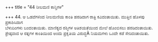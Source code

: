 +++
title = "44 ನೀಲಮಣಿ ಕಾನ್ತಿಗಳ"

+++
44. ಆ ಒಡವೆಗಳಿಂದ ನೀಲಮಣಿಯ ಕಾಂತಿ ಹರಡಿದಾಗ ರಾತ್ರಿ ಕವಿದಂತಾಯಿತು. ಮುತ್ತಿನ ಹೊಳಪು ಪ್ರಕಾಶಿಸಿದಾಗ   
ಬೆಳುದಿಂಗಳು ಬಂದಂತಾಯಿತು. ಮಾಣಿಕ್ಯದ ರಶ್ಮಿಗಳ ಅತಿಶಯತೆಯಿಂದ ಮೇಲೆ ಹೊಂಬಿಸಲು ಹರಡಿದಂತಾಯಿತು.   
ಶ್ರೇಷ್ಠವಾದ ಆ ರತ್ನಗಳ ಕಾಂತಿಯಿಂದ ಅಂದು ಪ್ರಕೃತಿಯ ವಿರುದ್ಧÀ ನಿಯಮಗಳು ಒಂದೇ ಕಡೆ ಸೇರಿದಂತಾಯಿತು.